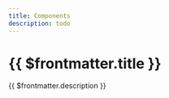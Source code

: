 ```yaml
---
title: Components
description: todo
---
```


# {{ $frontmatter.title }}

{{ $frontmatter.description }}